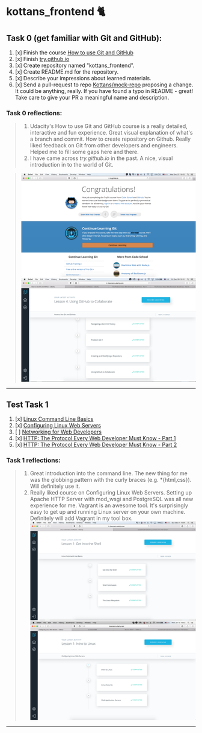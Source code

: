 # kottans_frontend :cat2:

## Task 0 (get familiar with Git and GitHub):
1. [x] Finish the course [How to use Git and GitHub](https://www.udacity.com/course/how-to-use-git-and-github--ud775)
2. [x] Finish [try.github.io](https://try.github.io/levels/1/challenges/1)
3. [x] Create repository named "kottans_frontend".
4. [x] Create README.md for the repository.
5. [x] Describe your impressions about learned materials.
6. [x] Send a pull-request to repo [Kottans/mock-repo](https://github.com/Kottans/mock-repo) proposing a change. It could be anything, really. If you have found a typo in README - great! Take care to give your PR a meaningful name and description.


### Task 0 reflections:
> 1. Udacity's How to use Git and GitHub course is a really detailed, interactive and fun experience. Great visual explanation of what's a branch and commit. How to create repository on Github. Really liked feedback on Git from other developers and engineers. Helped me to fill some gaps here and there.
> 2. I have came across *try.github.io* in the past. A nice, visual introduction in to the world of Git.

> ![task0](/tasks/task_0/screen1.png) ![task0](/tasks/task_0/screen2.png)
---

## Test Task 1

1. [x] [Linux Command Line Basics](https://www.udacity.com/course/linux-command-line-basics--ud595)
2. [x] [Configuring Linux Web Servers](https://www.udacity.com/course/configuring-linux-web-servers--ud299)
3. [ ] [Networking for Web Developers](https://www.udacity.com/course/networking-for-web-developers--ud256)
4. [x] [HTTP: The Protocol Every Web Developer Must Know - Part 1](https://code.tutsplus.com/tutorials/http-the-protocol-every-web-developer-must-know-part-1--net-31177)
5. [x] [HTTP: The Protocol Every Web Developer Must Know - Part 2](https://code.tutsplus.com/tutorials/http-the-protocol-every-web-developer-must-know-part-2--net-31155)


### Task 1 reflections:
> 1. Great introduction into the command line. The new thing for me was the globbing pattern with the curly braces (e.g. *{html,css}). Will definitely use it.
> 2. Really liked course on Configuring Linux Web Servers. Setting up Apache HTTP Server with mod_wsgi and PostgreSQL was all new experience for me. Vagrant is an awesome tool. It's surprisingly easy to get up and running Linux server on your own machine. Definitely will add Vagrant in my tool box.
> ![task1](/tasks/task_1/Screen1.png)
> ![task1](/tasks/task_1/Screen2.png)
---